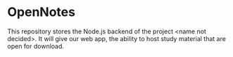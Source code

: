 # OpenNotes
This repository stores the Node.js backend of the project &lt;name not decided>. It will give our web app, the ability to host study material that are open for download.  
